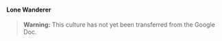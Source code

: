 #### Lone Wanderer

> **Warning:**
> This culture has not yet been transferred from the Google Doc.
